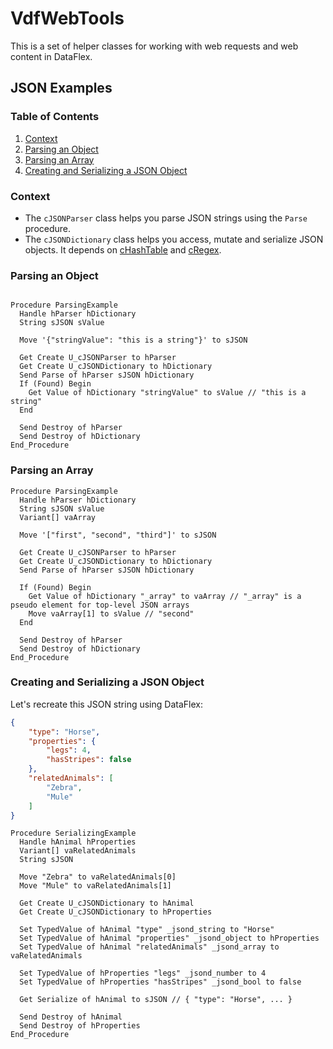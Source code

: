 # VdfWebTools

This is a set of helper classes for working with web requests and web content in DataFlex.

## JSON Examples

### Table of Contents
1. [Context](#context)
2. [Parsing an Object](#parsing-object)
3. [Parsing an Array](#parsing-array)
3. [Creating and Serializing a JSON Object](#serializing-object)

### Context <a name="context"></a>
* The `cJSONParser` class helps you parse JSON strings using the `Parse` procedure.
* The `cJSONDictionary` class helps you access, mutate and serialize JSON objects. It depends on [cHashTable](https://github.com/svan-jansson/cHashTable) and [cRegex](https://github.com/svan-jansson/cRegex).

### Parsing an Object <a name="parsing-object"></a>
```dataflex

Procedure ParsingExample
  Handle hParser hDictionary
  String sJSON sValue
  
  Move '{"stringValue": "this is a string"}' to sJSON
  
  Get Create U_cJSONParser to hParser
  Get Create U_cJSONDictionary to hDictionary
  Send Parse of hParser sJSON hDictionary
  If (Found) Begin
    Get Value of hDictionary "stringValue" to sValue // "this is a string"
  End
  
  Send Destroy of hParser
  Send Destroy of hDictionary
End_Procedure

```

### Parsing an Array <a name="parsing-array"></a>

```dataflex
Procedure ParsingExample
  Handle hParser hDictionary
  String sJSON sValue
  Variant[] vaArray
  
  Move '["first", "second", "third"]' to sJSON

  Get Create U_cJSONParser to hParser
  Get Create U_cJSONDictionary to hDictionary
  Send Parse of hParser sJSON hDictionary

  If (Found) Begin
    Get Value of hDictionary "_array" to vaArray // "_array" is a pseudo element for top-level JSON arrays
    Move vaArray[1] to sValue // "second"
  End
  
  Send Destroy of hParser
  Send Destroy of hDictionary
End_Procedure
```

### Creating and Serializing a JSON Object <a name="serializing-object"></a>

Let's recreate this JSON string using DataFlex:

```json
{
	"type": "Horse",
	"properties": {
		"legs": 4,
		"hasStripes": false
	},
	"relatedAnimals": [
		"Zebra",
		"Mule"
	]
}
```

```dataflex
Procedure SerializingExample
  Handle hAnimal hProperties
  Variant[] vaRelatedAnimals
  String sJSON
  
  Move "Zebra" to vaRelatedAnimals[0]
  Move "Mule" to vaRelatedAnimals[1]
  
  Get Create U_cJSONDictionary to hAnimal
  Get Create U_cJSONDictionary to hProperties
  
  Set TypedValue of hAnimal "type" _jsond_string to "Horse"
  Set TypedValue of hAnimal "properties" _jsond_object to hProperties
  Set TypedValue of hAnimal "relatedAnimals" _jsond_array to vaRelatedAnimals
  
  Set TypedValue of hProperties "legs" _jsond_number to 4
  Set TypedValue of hProperties "hasStripes" _jsond_bool to false
  
  Get Serialize of hAnimal to sJSON // { "type": "Horse", ... }
  
  Send Destroy of hAnimal
  Send Destroy of hProperties
End_Procedure
```
